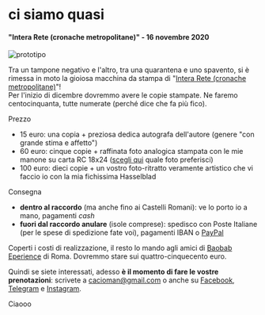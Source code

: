 
# ci siamo quasi  
#### "Intera Rete (cronache metropolitane)" - 16 novembre 2020  

![](https://live.staticflickr.com/65535/50342340017_b4061393e8_c.jpg "prototipo")  

Tra un tampone negativo e l'altro, tra una quarantena e uno spavento, si è rimessa in moto la gioiosa macchina da stampa di "[Intera Rete (cronache metropolitane)](https://cacioman.github.io/interarete.html)"!  
Per l'inizio di dicembre dovremmo avere le copie stampate. Ne faremo centocinquanta, tutte numerate (perché dice che fa più fico).  

Prezzo 
- 15 euro: una copia + preziosa dedica autografa dell'autore (genere "con grande stima e affetto")  
- 60 euro: cinque copie + raffinata foto analogica stampata con le mie manone su carta RC 18x24 ([scegli qui](https://www.flickr.com/gp/cacioman/sb6050) quale foto preferisci)  
- 100 euro: dieci copie + un vostro foto-ritratto veramente artistico che vi faccio io con la mia fichissima Hasselblad    

Consegna 
- **dentro al raccordo** (ma anche fino ai Castelli Romani): ve lo porto io a mano, pagamenti *cash*  
- **fuori dal raccordo anulare** (isole comprese): spedisco con Poste  Italiane (per le spese di spedizione fate voi), pagamenti IBAN o [PayPal](https://www.paypal.me/ClaudioGatti)    

Coperti i costi di realizzazione, il resto lo mando agli amici di [Baobab Eperience](https://baobabexperience.org/) di Roma. Dovremmo stare sui quattro-cinquecento euro.  

Quindi se siete interessati, adesso **è il momento di fare le vostre prenotazioni**: scrivete a [cacioman@gmail.com](mailto::cacioman@gmail.com) o anche su [Facebook](https://www.facebook.com/ClaudioGatti63), [Telegram](https://t.me/cgatti) e [Instagram](https://www.instagram.com/cacioman63).  

Ciaooo
